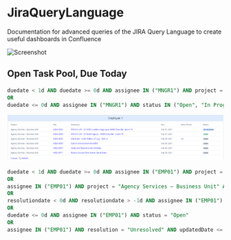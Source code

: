 # JiraQueryLanguage
Documentation for advanced queries of the JIRA Query Language to create useful dashboards in Confluence


![Screenshot](blogpics/OpenTask.png)
## Open Task Pool, Due Today
```SQL
duedate < 1d AND duedate >= 0d AND assignee IN ("MNGR1") AND project = "Agency Services – Business Unit"
OR
duedate <= 0d AND assignee IN ("MNGR1") AND status IN ("Open", "In Progress")
```
![Screenshot](blogpics/Employee1.png)
```SQL
duedate < 1d AND duedate >= 0d AND assignee IN ("EMP01") AND project = "Agency Services – Business Unit"
OR
assignee IN ("EMP01") AND project = "Agency Services – Business Unit" AND status = "In Progress" 
OR
resolutiondate < 0d AND resolutiondate > -1d AND assignee IN ("EMP01") AND status IN ("Done", "Blocked")
OR
duedate <= 0d AND assignee IN ("EMP01") AND status = "Open"
OR
assignee IN ("EMP01") AND resolution = "Unresolved" AND updatedDate <= 0d AND updatedDate > -1d AND status IN ("Blocked", "Done")
```

